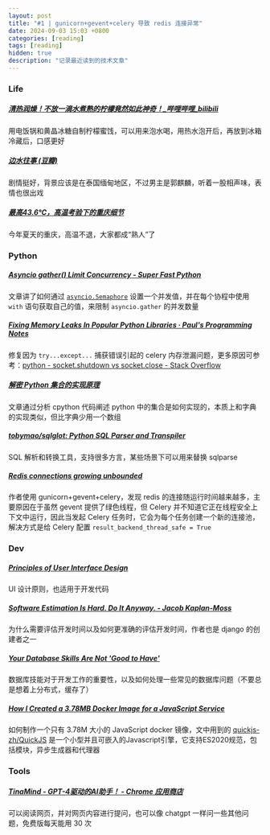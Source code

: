 ```yaml
---
layout: post
title: "#1 | gunicorn+gevent+celery 导致 redis 连接异常"
date: 2024-09-03 15:03 +0800
categories: [reading]
tags: [reading]
hidden: true
description: "记录最近读到的技术文章"
---
```




### Life

##### [清热润燥！不放一滴水煮熟的柠檬竟然如此神奇！_哔哩哔哩_bilibili](https://www.bilibili.com/video/BV1PH4y1F7F9/?spm_id_from=333.1007.top_right_bar_window_custom_collection.content.click&vd_source=944cc98c5a335c079eea8cddd1ac3156) 

用电饭锅和黄晶冰糖自制柠檬蜜饯，可以用来泡水喝，用热水泡开后，再放到冰箱冷藏后，口感更好



##### [边水往事 (豆瓣)](https://movie.douban.com/subject/36097760/) 

剧情挺好，背景应该是在泰国缅甸地区，不过男主是郭麒麟，听着一股相声味，表情也很出戏



##### [最高43.6℃，高温考验下的重庆细节](https://mp.weixin.qq.com/s/UN4ScZqSNE6k-RT8wtB0wg) 

今年夏天的重庆，高温不退，大家都成“熟人”了



### Python

##### [Asyncio gather() Limit Concurrency - Super Fast Python](https://superfastpython.com/asyncio-gather-limit-concurrency/) 

文章讲了如何通过 [`asyncio.Semaphore`](https://docs.python.org/zh-cn/3/library/asyncio-sync.html#asyncio.Semaphore) 设置一个并发值，并在每个协程中使用 `with` 语句获取自己的值，来限制 `asyncio.gather` 的并发数量



##### [Fixing Memory Leaks In Popular Python Libraries · Paul's Programming Notes](https://www.paulsprogrammingnotes.com/2021/12/python-memory-leaks.html) 

修复因为 `try...except...` 捕获错误引起的 celery 内存泄漏问题，更多原因可参考：[python - socket.shutdown vs socket.close - Stack Overflow](https://stackoverflow.com/questions/409783/socket-shutdown-vs-socket-close/598759#598759)



##### [解密 Python 集合的实现原理](https://mp.weixin.qq.com/s/bVGYCrLWgpCqWGNojjf1pg) 

文章通过分析 cpython 代码阐述 python 中的集合是如何实现的，本质上和字典的实现类似，但比字典少用一个数组



##### [tobymao/sqlglot: Python SQL Parser and Transpiler](https://github.com/tobymao/sqlglot) 

SQL 解析和转换工具，支持很多方言，某些场景下可以用来替换 sqlparse



##### [Redis connections growing unbounded](https://www.revsys.com/tidbits/redis-connections-growing-unbounded/?utm_campaign=Django%2BNewsletter&utm_medium=email&utm_source=Django_Newsletter_249) 

作者使用 gunicorn+gevent+celery，发现 redis 的连接随运行时间越来越多，主要原因在于虽然 gevent 提供了绿色线程，但 Celery 并不知道它正在线程安全上下文中运行，因此当发起 Celery 任务时，它会为每个任务创建一个新的连接池，解决方式是给 Celery 配置 `result_backend_thread_safe = True`



### Dev

##### [Principles of User Interface Design](http://bokardo.com/principles-of-user-interface-design/) 

UI 设计原则，也适用于开发代码



##### [Software Estimation Is Hard. Do It Anyway. - Jacob Kaplan-Moss](https://jacobian.org/2021/may/20/estimation/) 

为什么需要评估开发时间以及如何更准确的评估开发时间，作者也是 django 的创建者之一



##### [Your Database Skills Are Not 'Good to Have'](https://renegadeotter.com/2023/11/12/your-database-skills-are-not-good-to-have.html) 

数据库技能对于开发工作的重要性，以及如何处理一些常见的数据库问题（不要总是想着上分布式，缓存了）



##### [How I Created a 3.78MB Docker Image for a JavaScript Service](https://shenzilong.cn/record/How%20I%20Created%20a%203.78MB%20Docker%20Image%20for%20a%20JavaScript%20Service) 

如何制作一个只有 3.78M 大小的 JavaScript docker 镜像，文中用到的 [quickjs-zh/QuickJS](https://github.com/quickjs-zh/QuickJS) 是一个小型并且可嵌入的Javascript引擎，它支持ES2020规范，包括模块，异步生成器和代理器



### Tools

##### [TinaMind - GPT-4驱动的AI助手！ - Chrome 应用商店](https://chromewebstore.google.com/detail/tinamind-gpt-4%E9%A9%B1%E5%8A%A8%E7%9A%84ai%E5%8A%A9%E6%89%8B%EF%BC%81/befflofjcniongenjmbkgkoljhgliihe) 

可以阅读网页，并对网页内容进行提问，也可以像 chatgpt 一样问一些其他问题，免费版每天能用 30 次



